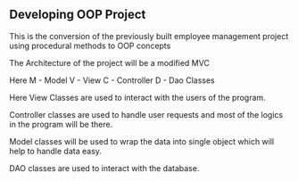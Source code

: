 ## Developing OOP Project

This is the conversion of the previously built employee management project using procedural methods to OOP concepts

The Architecture of the project will be a modified MVC

Here
M - Model
V - View
C - Controller
D - Dao Classes

Here
View Classes are used to interact with the users of the program.

Controller classes are used to handle user requests and most of the logics in the program will be there.

Model classes will be used to wrap the data into single object which will help to handle data easy.

DAO classes are used to interact with the database.
